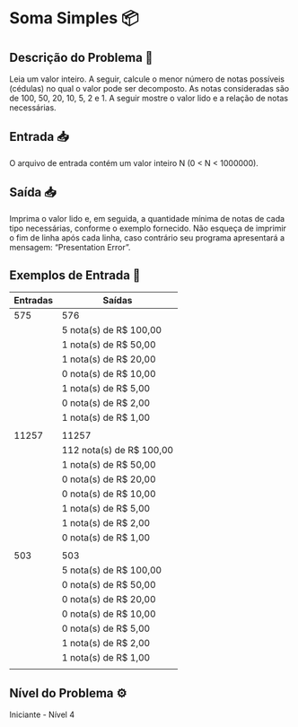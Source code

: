 # Soma Simples 📦

## Descrição do Problema 📝

Leia um valor inteiro. A seguir, calcule o menor número de notas possíveis (cédulas) no qual o valor pode ser decomposto. As notas consideradas são de 100, 50, 20, 10, 5, 2 e 1. A seguir mostre o valor lido e a relação de notas necessárias.

## Entrada 📥

O arquivo de entrada contém um valor inteiro N (0 < N < 1000000).

## Saída 📥

Imprima o valor lido e, em seguida, a quantidade mínima de notas de cada tipo necessárias, conforme o exemplo fornecido. Não esqueça de imprimir o fim de linha após cada linha, caso contrário seu programa apresentará a mensagem: “Presentation Error”.

## Exemplos de Entrada 🚀

| Entradas  | Saídas |
| ------------- | ------------- |
| 575 | 576
| | 5 nota(s) de R$ 100,00 |
| | 1 nota(s) de R$ 50,00 |
| | 1 nota(s) de R$ 20,00 |
| | 0 nota(s) de R$ 10,00 |
| | 1 nota(s) de R$ 5,00 |
| | 0 nota(s) de R$ 2,00 |
| | 1 nota(s) de R$ 1,00  |
| | |
| 11257 | 11257
| | 112 nota(s) de R$ 100,00 |
| | 1 nota(s) de R$ 50,00 |
| | 0 nota(s) de R$ 20,00 |
| | 0 nota(s) de R$ 10,00 |
| | 1 nota(s) de R$ 5,00 |
| | 1 nota(s) de R$ 2,00 |
| | 0 nota(s) de R$ 1,00  |
| | |
| 503 | 503
| | 5 nota(s) de R$ 100,00 |
| | 0 nota(s) de R$ 50,00 |
| | 0 nota(s) de R$ 20,00 |
| | 0 nota(s) de R$ 10,00 |
| | 0 nota(s) de R$ 5,00 |
| | 1 nota(s) de R$ 2,00 |
| | 1 nota(s) de R$ 1,00  |
| | |

## Nível do Problema ⚙️

Iniciante - Nível 4
